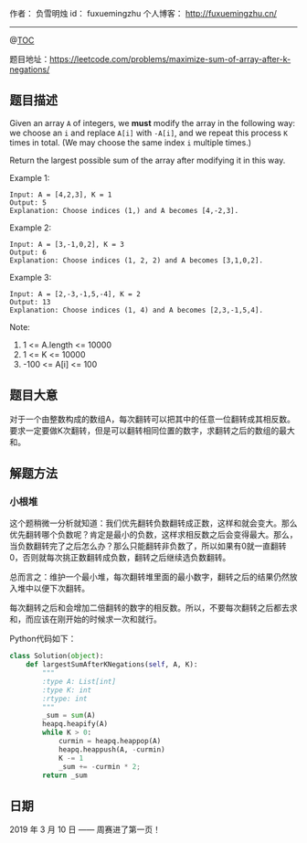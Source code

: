 作者： 负雪明烛
id：	fuxuemingzhu
个人博客：	http://fuxuemingzhu.cn/

---
@[TOC](目录)


题目地址：https://leetcode.com/problems/maximize-sum-of-array-after-k-negations/

## 题目描述

Given an array ``A`` of integers, we **must** modify the array in the following way: we choose an ``i`` and replace ``A[i]`` with ``-A[i]``, and we repeat this process ``K`` times in total.  (We may choose the same index ``i`` multiple times.)

Return the largest possible sum of the array after modifying it in this way.


Example 1:

    Input: A = [4,2,3], K = 1
    Output: 5
    Explanation: Choose indices (1,) and A becomes [4,-2,3].

Example 2:

    Input: A = [3,-1,0,2], K = 3
    Output: 6
    Explanation: Choose indices (1, 2, 2) and A becomes [3,1,0,2].

Example 3:

    Input: A = [2,-3,-1,5,-4], K = 2
    Output: 13
    Explanation: Choose indices (1, 4) and A becomes [2,3,-1,5,4].
     

Note:

1. 1 <= A.length <= 10000
1. 1 <= K <= 10000
1. -100 <= A[i] <= 100

## 题目大意

对于一个由整数构成的数组A，每次翻转可以把其中的任意一位翻转成其相反数。要求一定要做K次翻转，但是可以翻转相同位置的数字，求翻转之后的数组的最大和。

## 解题方法

### 小根堆

这个题稍微一分析就知道：我们优先翻转负数翻转成正数，这样和就会变大。那么优先翻转哪个负数呢？肯定是最小的负数，这样求相反数之后会变得最大。那么，当负数翻转完了之后怎么办？那么只能翻转非负数了，所以如果有0就一直翻转0，否则就每次挑正数翻转成负数，翻转之后继续选负数翻转。

总而言之：维护一个最小堆，每次翻转堆里面的最小数字，翻转之后的结果仍然放入堆中以便下次翻转。

每次翻转之后和会增加二倍翻转的数字的相反数。所以，不要每次翻转之后都去求和，而应该在刚开始的时候求一次和就行。

Python代码如下：

```python
class Solution(object):
    def largestSumAfterKNegations(self, A, K):
        """
        :type A: List[int]
        :type K: int
        :rtype: int
        """
        _sum = sum(A)
        heapq.heapify(A)
        while K > 0:
            curmin = heapq.heappop(A)
            heapq.heappush(A, -curmin)
            K -= 1
            _sum += -curmin * 2;
        return _sum
```


## 日期

2019 年 3 月 10 日 —— 周赛进了第一页！


  [1]: https://assets.leetcode.com/uploads/2019/02/19/113_sample.png
  [2]: https://blog.csdn.net/fuxuemingzhu/article/details/80787528
